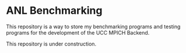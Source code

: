 # ANL Benchmarking

This repository is a way to store my benchmarking programs and testing programs for the development of the UCC MPICH Backend.


This repository is under construction.
